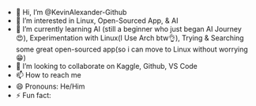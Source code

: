 - 👋 Hi, I’m @KevinAlexander-Github
- 👀 I’m interested in Linux, Open-Sourced App, & AI
- 🌱 I’m currently learning AI (still a beginner who just began AI Journey😍), Experimentation with Linux(I Use Arch btw👌), Trying & Searching some great open-sourced app(so i can move to Linux without worrying😁)
- 💞️ I’m looking to collaborate on Kaggle, Github, VS Code
- 📫 How to reach me 
- 😄 Pronouns: He/Him
- ⚡ Fun fact: 

<!---
KevinAlexander-Github/KevinAlexander-Github is a ✨ special ✨ repository because its `README.md` (this file) appears on your GitHub profile.
You can click the Preview link to take a look at your changes.
--->
